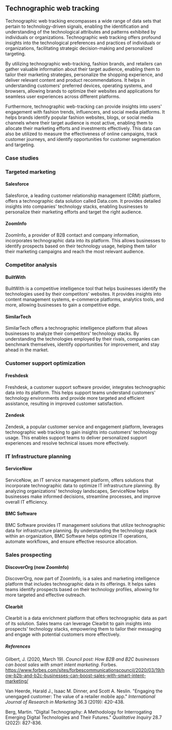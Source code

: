 
## Technographic web tracking
Technographic web tracking encompasses a wide range of data sets that pertain to technology-driven signals, enabling the identification and understanding of the technological attributes and patterns exhibited by individuals or organizations. Technographic web tracking offers profound insights into the technological preferences and practices of individuals or organizations, facilitating strategic decision-making and personalized targeting.

By utilizing technographic web-tracking, fashion brands, and retailers can gather valuable information about their target audience, enabling them to tailor their marketing strategies, personalize the shopping experience, and deliver relevant content and product recommendations. It helps in understanding customers' preferred devices, operating systems, and browsers, allowing brands to optimize their websites and applications for seamless user experiences across different platforms.

Furthermore, technographic web-tracking can provide insights into users' engagement with fashion trends, influencers, and social media platforms. It helps brands identify popular fashion websites, blogs, or social media channels where their target audience is most active, enabling them to allocate their marketing efforts and investments effectively. This data can also be utilized to measure the effectiveness of online campaigns, track customer journeys, and identify opportunities for customer segmentation and targeting.

### Case studies

### Targeted marketing

#### Salesforce

Salesforce, a leading customer relationship management (CRM) platform, offers a technographic data solution called Data.com. It provides detailed insights into companies' technology stacks, enabling businesses to personalize their marketing efforts and target the right audience.

#### ZoomInfo

ZoomInfo, a provider of B2B contact and company information, incorporates technographic data into its platform. This allows businesses to identify prospects based on their technology usage, helping them tailor their marketing campaigns and reach the most relevant audience.

### Competitor analysis

#### BuiltWith

BuiltWith is a competitive intelligence tool that helps businesses identify the technologies used by their competitors' websites. It provides insights into content management systems, e-commerce platforms, analytics tools, and more, allowing businesses to gain a competitive edge.

#### SimilarTech

SimilarTech offers a technographic intelligence platform that allows businesses to analyze their competitors' technology stacks. By understanding the technologies employed by their rivals, companies can benchmark themselves, identify opportunities for improvement, and stay ahead in the market.

### Customer support optimization

#### Freshdesk

Freshdesk, a customer support software provider, integrates technographic data into its platform. This helps support teams understand customers' technology environments and provide more targeted and efficient assistance, resulting in improved customer satisfaction.

#### Zendesk

Zendesk, a popular customer service and engagement platform, leverages technographic web tracking to gain insights into customers' technology usage. This enables support teams to deliver personalized support experiences and resolve technical issues more effectively.

### IT Infrastructure planning

#### ServiceNow

ServiceNow, an IT service management platform, offers solutions that incorporate technographic data to optimize IT infrastructure planning. By analyzing organizations' technology landscapes, ServiceNow helps businesses make informed decisions, streamline processes, and improve overall IT efficiency.

#### BMC Software

BMC Software provides IT management solutions that utilize technographic data for infrastructure planning. By understanding the technology stack within an organization, BMC Software helps optimize IT operations, automate workflows, and ensure effective resource allocation.

### Sales prospecting

#### DiscoverOrg (now ZoomInfo)

DiscoverOrg, now part of ZoomInfo, is a sales and marketing intelligence platform that includes technographic data in its offerings. It helps sales teams identify prospects based on their technology profiles, allowing for more targeted and effective outreach.

#### Clearbit

Clearbit is a data enrichment platform that offers technographic data as part of its solution. Sales teams can leverage Clearbit to gain insights into prospects' technology stacks, empowering them to tailor their messaging and engage with potential customers more effectively.

##### References


Gilbert, J. (2020, March 19). _Council post: How B2B and B2C businesses can boost sales with smart intent marketing_. Forbes. https://www.forbes.com/sites/forbescommunicationscouncil/2020/03/19/how-b2b-and-b2c-businesses-can-boost-sales-with-smart-intent-marketing/

Van Heerde, Harald J., Isaac M. Dinner, and Scott A. Neslin. "Engaging the unengaged customer: The value of a retailer mobile app." _International Journal of Research in Marketing_ 36.3 (2019): 420-438.

Berg, Martin. "Digital Technography: A Methodology for Interrogating Emerging Digital Technologies and Their Futures." _Qualitative Inquiry_ 28.7 (2022): 827-836.




